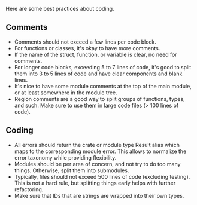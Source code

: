 Here are some best practices about coding.

## Comments

- Comments should not exceed a few lines per code block.
- For functions or classes, it's okay to have more comments.
- If the name of the struct, function, or variable is clear, no need for comments.
- For longer code blocks, exceeding 5 to 7 lines of code, it's good to split them into 3 to 5 lines of code and have clear components and blank lines.
- It's nice to have some module comments at the top of the main module, or at least somewhere in the module tree.
- Region comments are a good way to split groups of functions, types, and such. Make sure to use them in large code files (> 100 lines of code).

## Coding

- All errors should return the crate or module type Result alias which maps to the corresponding module error. This allows to normalize the error taxonomy while providing flexibility.
- Modules should be per area of concern, and not try to do too many things. Otherwise, split them into submodules.
- Typically, files should not exceed 500 lines of code (excluding testing). This is not a hard rule, but splitting things early helps with further refactoring.
- Make sure that IDs that are strings are wrapped into their own types.